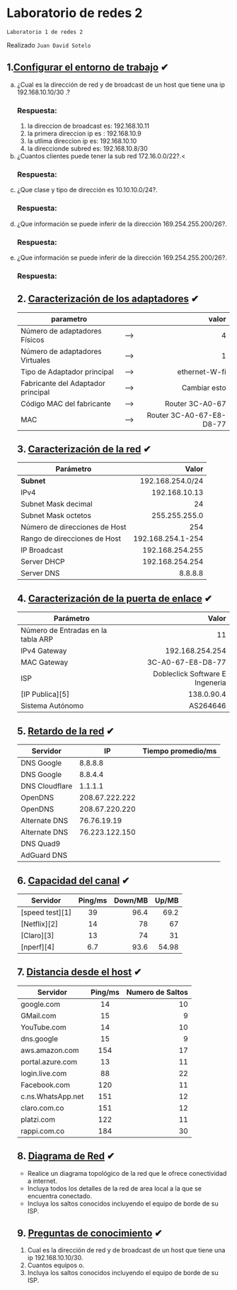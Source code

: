 # Laboratorio de redes 2 
<p><code>Laboratorio 1 de redes 2</code></p>
<p>Realizado <code>Juan David Sotelo</code>

## 1.[Configurar el entorno de trabajo](#) ✔

<ol type="a">


<li>¿Cual es la dirección de red y de broadcast de un host que tiene una ip 192.168.10.10/30 .? </li>

### Respuesta:

1. la direccion de broadcast es: 192.168.10.11<br>
2. la primera direccion ip es : 192.168.10.9 <br>
3. la utlima direccion ip es: 192.168.10.10 <br>
4. la direccionde subred es: 192.168.10.8/30<br>

<li>¿Cuantos clientes puede tener la sub red 172.16.0.0/22?.<</li>

### Respuesta:

<li> ¿Que clase y tipo de dirección es 10.10.10.0/24?.</li>

### Respuesta:

<li> ¿Que información se puede inferir de la dirección 169.254.255.200/26?.</li>

### Respuesta:

<li>¿Que información se puede inferir de la dirección 169.254.255.200/26?.</li>

### Respuesta:

## 2. [Caracterización de los adaptadores](#) ✔
|parametro||valor|
|--|:--:|--:|
|Número de adaptadores Físicos|-->|4|
|Número de adaptadores Virtuales|-->|1|
|Tipo de Adaptador principal|-->|ethernet-W-fi|
|Fabricante del Adaptador principal|-->|Cambiar esto|
|Código MAC del fabricante|-->|Router 3C-A0-67|
|MAC|-->|Router 3C-A0-67-E8-D8-77|


## 3. [Caracterización de la red](#) ✔
|Parámetro|Valor|
|--|--:|
|__Subnet__|192.168.254.0/24|
|IPv4|192.168.10.13|
|Subnet Mask decimal|24|
|Subnet Mask octetos|255.255.255.0|
|Número de direcciones de Host|254|
|Rango de direcciones de Host|192.168.254.1-254|
|IP Broadcast|192.168.254.255|
|Server DHCP|192.168.254.254| 
|Server DNS|8.8.8.8|

## 4. [Caracterización de la puerta de enlace](#) ✔
|Parámetro|Valor|
|--|--:|
|Número de Entradas en la tabla ARP |11|
|IPv4 Gateway|192.168.254.254|
|MAC Gateway|3C-A0-67-E8-D8-77|
|ISP|Dobleclick Software E Ingeneria|
|[IP Publica][5]|138.0.90.4|
|Sistema Autónomo|AS264646|

## 5. [Retardo de la red](#) ✔
|Servidor|IP|Tiempo promedio/ms|
|--|--|--|
|DNS Google|8.8.8.8||
|DNS Google|8.8.4.4||
|DNS Cloudflare|1.1.1.1||
|OpenDNS|208.67.222.222||
|OpenDNS|208.67.220.220||
|Alternate DNS|	76.76.19.19||
|Alternate DNS|	76.223.122.150||
|DNS Quad9|||
|AdGuard DNS|||

## 6. [Capacidad del canal](#) ✔
|Servidor|Ping/ms|Down/MB|Up/MB|
|--|:--:|--:|--:|
|[speed test][1]|39|96.4|69.2|
|[Netflix][2]|14|78|67|
|[Claro][3]|13|74|31|
|[nperf][4]|6.7|93.6|54.98|


## 7. [Distancia desde el host](#) ✔
|Servidor|Ping/ms|Numero de Saltos|
|--|:--:|--:|
|google.com|14|10|
|GMail.com|15|9|
|YouTube.com|14|10|
|dns.google|15|9|
|aws.amazon.com|154|17|
|portal.azure.com|13|11|
|login.live.com|88|22|
|Facebook.com|120|11|
|c.ns.WhatsApp.net|151|12|
|claro.com.co|151|12|
|platzi.com|122|11|
|rappi.com.co|184|30|


## 8. [Diagrama de Red](#) ✔
- Realice un diagrama topológico de la red que le ofrece conectividad a internet.
- Incluya todos los detalles de la red de area local a la que se encuentra conectado.
- Incluya los saltos conocidos incluyendo el equipo de borde de su ISP.

## 9. [Preguntas de conocimiento](#) ✔
1. Cual es la dirección de red y de broadcast de un host que tiene una ip 192.168.10.10/30.
1. Cuantos equipos o.
1. Incluya los saltos conocidos incluyendo el equipo de borde de su ISP.